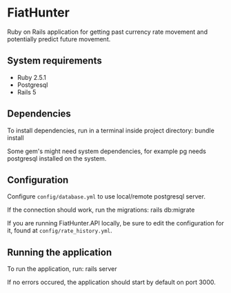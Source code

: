 # FiatHunter

Ruby on Rails application for getting past currency rate movement and potentially predict future movement.

## System requirements

* Ruby 2.5.1
* Postgresql
* Rails 5

## Dependencies

To install dependencies, run in a terminal inside project directory:
	bundle install

Some gem's might need system dependencies, for example pg needs postgresql installed on the system.

## Configuration

Configure ```config/database.yml``` to use local/remote postgresql server.

If the connection should work, run the migrations:
	rails db:migrate

If you are running FiatHunter.API locally, be sure to edit the configuration for it, found at ```config/rate_history.yml```.

## Running the application

To run the application, run:
	rails server

If no errors occured, the application should start by default on port 3000.